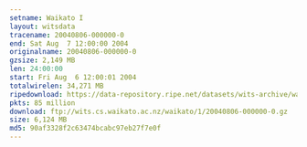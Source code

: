 ```yaml
---
setname: Waikato I
layout: witsdata
tracename: 20040806-000000-0
end: Sat Aug  7 12:00:00 2004
originalname: 20040806-000000-0
gzsize: 2,149 MB
len: 24:00:00
start: Fri Aug  6 12:00:01 2004
totalwirelen: 34,271 MB
ripedownload: https://data-repository.ripe.net/datasets/wits-archive/waikato/1/20040806-000000-0.gz
pkts: 85 million
download: ftp://wits.cs.waikato.ac.nz/waikato/1/20040806-000000-0.gz
size: 6,124 MB
md5: 90af3328f2c63474bcabc97eb27f7e0f
---
```

